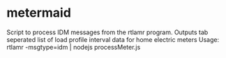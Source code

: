 # metermaid

Script to process IDM messages from the rtlamr program. Outputs tab seperated list of load profile interval data for home electric meters
Usage: rtlamr -msgtype=idm | nodejs processMeter.js
